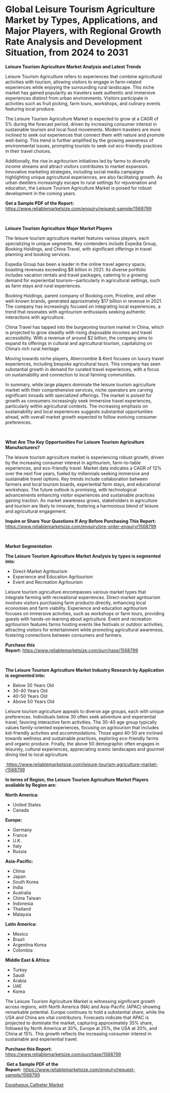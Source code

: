 <p><h1>Global Leisure Tourism Agriculture Market by Types, Applications, and Major Players, with Regional Growth Rate Analysis and Development Situation, from 2024 to 2031</h1></p><p><strong>Leisure Tourism Agriculture Market Analysis and Latest Trends</strong></p>
<p><p>Leisure Tourism Agriculture refers to experiences that combine agricultural activities with tourism, allowing visitors to engage in farm-related experiences while enjoying the surrounding rural landscape. This niche market has gained popularity as travelers seek authentic and immersive experiences distinct from urban environments. Visitors participate in activities such as fruit picking, farm tours, workshops, and culinary events featuring local produce.</p><p>The Leisure Tourism Agriculture Market is expected to grow at a CAGR of 5% during the forecast period, driven by increasing consumer interest in sustainable tourism and local food movements. Modern travelers are more inclined to seek out experiences that connect them with nature and promote well-being. This trend is further amplified by the growing awareness of environmental issues, prompting tourists to seek out eco-friendly practices in their travel choices.</p><p>Additionally, the rise in agritourism initiatives led by farms to diversify income streams and attract visitors contributes to market expansion. Innovative marketing strategies, including social media campaigns highlighting unique agricultural experiences, are also facilitating growth. As urban dwellers increasingly escape to rural settings for rejuvenation and education, the Leisure Tourism Agriculture Market is poised for robust development in the coming years.</p></p>
<p><strong>Get a Sample PDF of the Report:&nbsp;</strong> <a href="https://www.reliablemarketsize.com/enquiry/request-sample/1568799?utm_campaign=1884&utm_medium=2&utm_source=Github&utm_content=ia&utm_term=28122024&utm_id=leisure-tourism-agriculture">https://www.reliablemarketsize.com/enquiry/request-sample/1568799</a></p>
<p>&nbsp;</p>
<p><strong>Leisure Tourism Agriculture Major Market Players</strong></p>
<p><p>The leisure tourism agriculture market features various players, each specializing in unique segments. Key contenders include Expedia Group, Booking Holdings, and China Travel, with significant offerings in travel planning and booking services.</p><p>Expedia Group has been a leader in the online travel agency space, boasting revenues exceeding $8 billion in 2021. Its diverse portfolio includes vacation rentals and travel packages, catering to a growing demand for experiential tourism—particularly in agricultural settings, such as farm stays and rural experiences.</p><p>Booking Holdings, parent company of Booking.com, Priceline, and other well-known brands, generated approximately $17 billion in revenue in 2021. The company has increasingly focused on integrating local experiences, a trend that resonates with agritourism enthusiasts seeking authentic interactions with agriculture.</p><p>China Travel has tapped into the burgeoning tourism market in China, which is projected to grow steadily with rising disposable incomes and travel accessibility. With a revenue of around $2 billion, the company aims to expand its offerings in cultural and agricultural tourism, capitalizing on China’s rich rural heritage.</p><p>Moving towards niche players, Abercrombie & Kent focuses on luxury travel experiences, including bespoke agricultural tours. This company has seen substantial growth in demand for curated travel experiences, with a focus on sustainability and connection to local farming communities.</p><p>In summary, while large players dominate the leisure tourism agriculture market with their comprehensive services, niche operators are carving significant inroads with specialized offerings. The market is poised for growth as consumers increasingly seek immersive travel experiences, particularly within agricultural contexts. The increasing emphasis on sustainability and local experiences suggests substantial opportunities ahead, with overall market growth expected to follow evolving consumer preferences.</p></p>
<p>&nbsp;</p>
<p><strong>What Are The Key Opportunities For Leisure Tourism Agriculture Manufacturers?</strong></p>
<p><p>The leisure tourism agriculture market is experiencing robust growth, driven by the increasing consumer interest in agritourism, farm-to-table experiences, and eco-friendly travel. Market data indicates a CAGR of 12% over the next five years, fueled by millennials seeking immersive and sustainable travel options. Key trends include collaboration between farmers and local tourism boards, experiential farm stays, and educational workshops. The future outlook is promising, with technological advancements enhancing visitor experiences and sustainable practices gaining traction. As market awareness grows, stakeholders in agriculture and tourism are likely to innovate, fostering a harmonious blend of leisure and agricultural engagement.</p></p>
<p><strong>Inquire or Share Your Questions If Any Before Purchasing This Report:</strong> <a href="https://www.reliablemarketsize.com/enquiry/pre-order-enquiry/1568799?utm_campaign=1884&utm_medium=2&utm_source=Github&utm_content=ia&utm_term=28122024&utm_id=leisure-tourism-agriculture">https://www.reliablemarketsize.com/enquiry/pre-order-enquiry/1568799</a></p>
<p>&nbsp;</p>
<p><strong>Market Segmentation</strong></p>
<p><strong>The Leisure Tourism Agriculture Market Analysis by types is segmented into:</strong></p>
<p><ul><li>Direct-Market Agritourism</li><li>Experience and Education Agritourism</li><li>Event and Recreation Agritourism</li></ul></p>
<p><p>Leisure tourism agriculture encompasses various market types that integrate farming with recreational experiences. Direct-market agritourism involves visitors purchasing farm products directly, enhancing local economies and farm viability. Experience and education agritourism focuses on immersive activities, such as workshops or farm tours, providing guests with hands-on learning about agriculture. Event and recreation agritourism features farms hosting events like festivals or outdoor activities, attracting visitors for entertainment while promoting agricultural awareness, fostering connections between consumers and farmers.</p></p>
<p><strong>Purchase this Report:&nbsp;</strong><a href="https://www.reliablemarketsize.com/purchase/1568799?utm_campaign=1884&utm_medium=2&utm_source=Github&utm_content=ia&utm_term=28122024&utm_id=leisure-tourism-agriculture">https://www.reliablemarketsize.com/purchase/1568799</a></p>
<p>&nbsp;</p>
<p><strong>The Leisure Tourism Agriculture Market Industry Research by Application is segmented into:</strong></p>
<p><ul><li>Below 30 Years Old</li><li>30-40 Years Old</li><li>40-50 Years Old</li><li>Above 50 Years Old</li></ul></p>
<p><p>Leisure tourism agriculture appeals to diverse age groups, each with unique preferences. Individuals below 30 often seek adventure and experiential travel, favoring interactive farm activities. The 30-40 age group typically values family-oriented experiences, focusing on agritourism that includes kid-friendly activities and accommodations. Those aged 40-50 are inclined towards wellness and sustainable practices, exploring eco-friendly farms and organic produce. Finally, the above 50 demographic often engages in leisurely, cultural experiences, appreciating scenic landscapes and gourmet dining tied to local agriculture.</p></p>
<p><a href="https://www.reliablemarketsize.com/leisure-tourism-agriculture-market-r1568799?utm_campaign=1884&utm_medium=2&utm_source=Github&utm_content=ia&utm_term=28122024&utm_id=leisure-tourism-agriculture">&nbsp;https://www.reliablemarketsize.com/leisure-tourism-agriculture-market-r1568799</a></p>
<p><strong>In terms of Region, the Leisure Tourism Agriculture Market Players available by Region are:</strong></p>
<p>
    <p> <strong> North America: </strong>
        <ul>
            <li>United States</li>
            <li>Canada</li>
        </ul>
        </p> 
    <p> <strong> Europe: </strong>
        <ul>
            <li>Germany</li>
            <li>France</li>
            <li>U.K.</li>
            <li>Italy</li>
            <li>Russia</li>
        </ul>
        </p> 
    <p> <strong> Asia-Pacific: </strong>
        <ul>
            <li>China</li>
            <li>Japan</li>
            <li>South Korea</li>
            <li>India</li>
            <li>Australia</li>
            <li>China Taiwan</li>
            <li>Indonesia</li>
            <li>Thailand</li>
            <li>Malaysia</li>
        </ul>
        </p> 
    <p> <strong> Latin America: </strong>
        <ul>
            <li>Mexico</li>
            <li>Brazil</li>
            <li>Argentina Korea</li>
            <li>Colombia</li>
        </ul>
        </p> 
    <p> <strong> Middle East & Africa: </strong>
        <ul>
            <li>Turkey</li>
            <li>Saudi</li>
            <li>Arabia</li>
            <li>UAE</li>
            <li>Korea</li>
        </ul>
    </p>
    </p>
<p><p>The Leisure Tourism Agriculture Market is witnessing significant growth across regions, with North America (NA) and Asia-Pacific (APAC) showing remarkable potential. Europe continues to hold a substantial share, while the USA and China are vital contributors. Forecasts indicate that APAC is projected to dominate the market, capturing approximately 35% share, followed by North America at 30%, Europe at 25%, the USA at 20%, and China at 15%. This growth reflects the increasing consumer interest in sustainable and experiential travel.</p></p>
<p><strong>Purchase this Report: </strong><a href="https://www.reliablemarketsize.com/purchase/1568799?utm_campaign=1884&utm_medium=2&utm_source=Github&utm_content=ia&utm_term=28122024&utm_id=leisure-tourism-agriculture">https://www.reliablemarketsize.com/purchase/1568799</a></p>
<p>&nbsp;<strong>Get a Sample PDF of the Report:&nbsp;&nbsp;</strong><a href="https://www.reliablemarketsize.com/enquiry/request-sample/1568799?utm_campaign=1884&utm_medium=2&utm_source=Github&utm_content=ia&utm_term=28122024&utm_id=leisure-tourism-agriculture">https://www.reliablemarketsize.com/enquiry/request-sample/1568799</a></p>
<p><strong></strong></p>
<p><p><a href="https://github.com/pizolina/Market-Research-Report-List-6/blob/main/esophagus-catheter-market.md?utm_campaign=1884&utm_medium=2&utm_source=Github&utm_content=ia&utm_term=28122024&utm_id=leisure-tourism-agriculture">Esophagus Catheter Market</a></p></p>